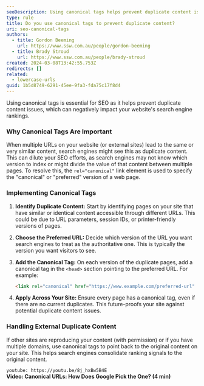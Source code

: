 ```yaml
---
seoDescription: Using canonical tags helps prevent duplicate content issues and ensures search engines index the preferred version of a web page.
type: rule
title: Do you use canonical tags to prevent duplicate content?
uri: seo-canonical-tags
authors:
  - title: Gordon Beeming
    url: https://www.ssw.com.au/people/gordon-beeming
  - title: Brady Stroud
    url: https://www.ssw.com.au/people/brady-stroud
created: 2024-03-08T13:42:55.753Z
redirects: []
related:
  - lowercase-urls
guid: 1b5d8749-6291-45ee-9fa3-fda75c17f8d4
---
```


Using canonical tags is essential for SEO as it helps prevent duplicate content issues, which can negatively impact your website's search engine rankings.

### Why Canonical Tags Are Important

When multiple URLs on your website (or external sites) lead to the same or very similar content, search engines might see this as duplicate content. This can dilute your SEO efforts, as search engines may not know which version to index or might divide the value of that content between multiple pages. To resolve this, the `rel="canonical"` link element is used to specify the "canonical" or "preferred" version of a web page.

<!--endintro-->

### Implementing Canonical Tags

1. **Identify Duplicate Content:** Start by identifying pages on your site that have similar or identical content accessible through different URLs. This could be due to URL parameters, session IDs, or printer-friendly versions of pages.

2. **Choose the Preferred URL:** Decide which version of the URL you want search engines to treat as the authoritative one. This is typically the version you want visitors to see.

3. **Add the Canonical Tag:** On each version of the duplicate pages, add a canonical tag in the `<head>` section pointing to the preferred URL. For example:

   ```html
   <link rel="canonical" href="https://www.example.com/preferred-url" />
   ```

4. **Apply Across Your Site:** Ensure every page has a canonical tag, even if there are no current duplicates. This future-proofs your site against potential duplicate content issues.

### Handling External Duplicate Content

If other sites are reproducing your content (with permission) or if you have multiple domains, use canonical tags to point back to the original content on your site. This helps search engines consolidate ranking signals to the original content.

`youtube: https://youtu.be/8j_hxBw5B4E`  
**Video: Canonical URLs: How Does Google Pick the One? (4 min)**
